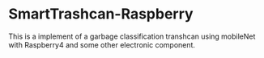 # SmartTrashcan-Raspberry
This is a implement of a garbage classification transhcan using mobileNet with Raspberry4 and some other electronic component.
